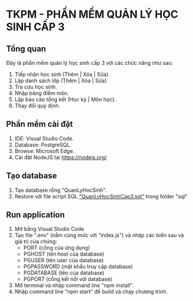 # TKPM - PHẦN MỀM QUẢN LÝ HỌC SINH CẤP 3
## Tổng quan
Đây là phần mềm quản lý học sinh cấp 3 với các chức năng như sau:
1. Tiếp nhận học sinh (Thêm | Xóa | Sửa).
2. Lập danh sách lớp (Thêm | Xóa | Sửa).
3. Tra cứu học sinh.
4. Nhập bảng điểm môn.
5. Lập báo cáo tổng kết (Học kỳ | Môn học).
6. Thay đổi quy định.

## Phần mềm cài đặt
1. IDE: Visual Studio Code.
2. Database: PostgreSQL.
3. Browse: Microsoft Edge.
4. Cài đặt NodeJS tại https://nodejs.org/

## Tạo database
1. Tạo database rỗng "QuanLyHocSinh".
2. Restore với file script SQL ["QuanLyHocSinhCap3.sql"](sql/QuanLyHocSinhCap3.sql#section) trong folder "sql"

## Run application
1. Mở bẳng Visual Studio Code
2. Tạo file ".env" (nằm cùng mức với "index.js") và nhập các biến sau và giá trị của chúng:
   - PORT (cổng của ứng dụng)
   - PGHOST (tên host của database)
   - PGUSER (tên user của database)
   - PGPASSWORD (mật khẩu truy cập database)
   - PGDATABASE (tên của database)
   - PGPORT (cổng kết nối với database)
3. Mở terminal và nhập command line "npm install".
4. Nhập command line "npm start" để build và chạy chương trình.
